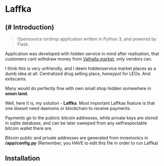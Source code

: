 # Laffka
## (# Introduction)
>Opensource torshop application written in Python 3, and powered by Flask.

Application was developed with hidden service in mind after realisation, that customers cant withdraw money from [Valhalla market](valhallaxmn3fydu.onion), only vendors can.

I think this is very unfriendly, and I deem hiddenservice market places as a dumb idea at all. Centralized drug selling place, honeypot for LEOs. And exitscams.

Many would do perfectly fine with own small shop hidden somewhere in __onion land.__

Well, here it is, my solution - **Laffka**. Most important Laffkas feature is that one doesnt need daemons or blockchain to receive payments.

Payments go to the publcic bitcoin addresses, while private keys are stored in sqlite database, and can be later sweeped from any selfrespectable bitcoin wallet there are.

Bitcoin public and private addresses are generated from mnemonics in __/app/config.py__ (Remember, you HAVE to edit this file in order to run Laffka)

## Installation
